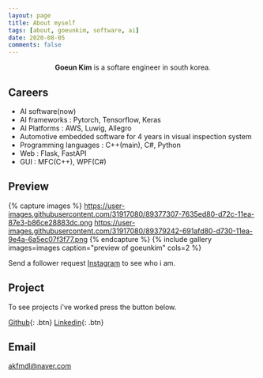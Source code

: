 ```yaml
---
layout: page
title: About myself
tags: [about, goeunkim, software, ai]
date: 2020-08-05
comments: false
---
```

    
<!-- <center><a href="http://taylantatli.github.io/Moon"><b>Moon</b></a> is a minimal, one column jekyll theme.</center> -->
<center><b>Goeun Kim</b> is a softare engineer in south korea.</center>

## Careers
* AI software(now)
* AI frameworks : Pytorch, Tensorflow, Keras
* AI Platforms : AWS, Luwig, Allegro
* Automotive embedded software for 4 years in visual inspection system
* Programming languages : C++(main), C#, Python
* Web : Flask, FastAPI
* GUI : MFC(C++), WPF(C#)

## Preview

{% capture images %}
    https://user-images.githubusercontent.com/31917080/89377307-7635ed80-d72c-11ea-87e3-b86ce28883dc.png
    https://user-images.githubusercontent.com/31917080/89379242-691afd80-d730-11ea-9e4a-6a5ec07f3f77.png
{% endcapture %}
{% include gallery images=images caption="preview of goeunkim" cols=2 %}

Send a follower request [Instagram](https://www.instagram.com/fascinating_goni/?hl=ko) to see who i am.

## Project

<!-- To learn how to install and use this theme check out the [Setup Guide](http://taylantatli.me/Moon/moon-theme/) for more information. -->

To see projects i've worked press the button below.
      
[Github](https://akfmdl.github.io//projects){: .btn}
[Linkedin](https://www.linkedin.com/in/%EA%B3%A0%EC%9D%80-%EA%B9%80-76a976178/){: .btn}

## Email
akfmdl@naver.com
